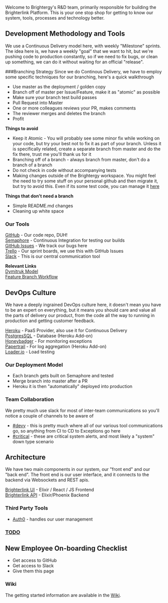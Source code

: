 Welcome to Brightergy's R&D team, primarily responsible for building the Brighterlink Platform.  This is your one stop shop for getting to know our system, tools, processes and technology better.

## Development Methodology and Tools

We use a Continuous Delivery model here, with weekly "Milestone" sprints.  The idea here is, we have a weekly "goal" that we want to hit, but we're pushing code to production constantly, so if we need to fix bugs, or clean up something, we can do it without waiting for an official "release".

###Branching Strategy
Since we do Continous Delivery, we have to employ some specific techniques for our branching, here's a quick walkthrough

* Use master as the deployment / golden copy
* Branch off of master per Issue/Feature, make it as "atomic" as possible
* Make sure your branch test build passes
* Pull Request into Master
* One or more colleagues reviews your PR, makes comments
* The reviewer merges and deletes the branch
* Profit

__Things to avoid__  

* Keep it Atomic - You will probably see some minor fix while working on your code, but try your best not to fix it as part of your branch.  Unless it is specifically related, create a separate branch from master and do the fix there, trust me you'll thank us for it
* Branching off of a branch - always branch from master, don't do a branch of a branch
* Do not check in code without accompanying tests
* Making changes outside of the Brightergy workspace.  You might feel the need to try some stuff on your personal github and then migrate it, but try to avoid this.  Even if its some test code, you can manage it [here](https://github.com/Brightergy/hackr)

__Things that don't need a branch__

* Simple README.md changes
* Cleaning up white space

### Our Tools
[GitHub](https://github.com/Brightergy) - Our code repo, DUH!   
[Semaphore](https://semaphoreci.com/) - Continuous Integration for testing our builds    
[GitHub Issues](https://github.com/Brightergy/brighterlink_io/issues) - We track our bugs here   
[Trello](https://trello.com/brightergy2) - Our sprint boards, we use this with GitHub Issues   
[Slack](https://brighterlink.slack.com) - This is our central communication tool   

__Relevant Links__     
[Dymitruk Model](http://dymitruk.com/blog/2012/02/05/branch-per-feature/)    
[Feature Branch Workflow](https://www.atlassian.com/git/tutorials/comparing-workflows/centralized-workflow)

## DevOps Culture

We have a deeply ingrained DevOps culture here, it doesn't mean you have to be an expert on everything, but it means you should care and value all the parts of delivery our product, from the code all the way to running in production and getting customer feedback.

[Heroku](https://dashboard.heroku.com/) - PaaS Provider, also use it for Continuous Delivery    
[PostgresSQL](https://postgres.heroku.com/databases/brighterlink-api-heroku-postgresql-cyan) - Database (Heroku Add-on)    
[Honeybadger](https://app.honeybadger.io/projects/47512/faults?q=-is%3Aresolved+-is%3Aignored) - For monitoring exceptions    
[Papertrail](https://papertrailapp.com/systems/brighterlink-api/events?r=656373878381432838-656393487524384768) - For log aggregation (Heroku Add-on)    
[Loader.io](https://addons-sso.heroku.com/apps/brighterlink-api/addons/f7604646-27e9-494f-86c9-396b823af81c) - Load testing

### Our Deployment Model

* Each branch gets built on Semaphore and tested
* Merge branch into master after a PR
* Heroku it is then "automatically" deployed into production

### Team Collaboration

We pretty much use slack for most of inter-team communications so you'll notice a couple of channels to be aware of

* [#devy](https://brighterlink.slack.com/archives/devy) - this is pretty much where all of our various tool communications go, so anything from CI to CD to Exceptions go here    
* [#critical](https://brighterlink.slack.com/archives/critical) - these are critical system alerts, and most likely a "system" down type scenario

## Architecture

We have two main components in our system, our "front end" and our "back end".  The front end is our user interface, and it connects to the backend via Websockets and REST apis.

[Brighterlink UI](https://github.com/Brightergy/control-ui) - Elixir / React / JS Frontend    
[Brighterlink API](https://github.com/Brightergy/brighterlink_io) - Elixir/Phoenix Backend    

### Third Party Tools

* [Auth0](https://manage.auth0.com/#/) - handles our user management    

### [TODO](todo.md)


## New Employee On-boarding Checklist

* Get access to GitHub    
* Get access to Slack     
* Give them this page     

### Wiki

The getting started information are available in the [Wiki](https://github.com/Brightergy/getting_started/wiki).
